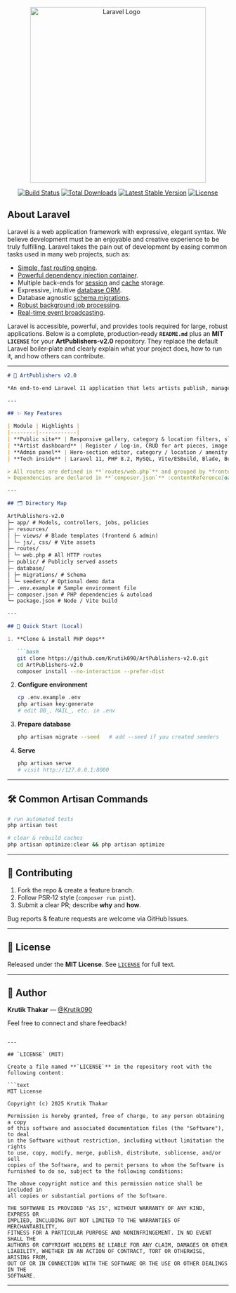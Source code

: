 <p align="center"><a href="https://laravel.com" target="_blank"><img src="https://raw.githubusercontent.com/laravel/art/master/logo-lockup/5%20SVG/2%20CMYK/1%20Full%20Color/laravel-logolockup-cmyk-red.svg" width="400" alt="Laravel Logo"></a></p>

<p align="center">
<a href="https://github.com/laravel/framework/actions"><img src="https://github.com/laravel/framework/workflows/tests/badge.svg" alt="Build Status"></a>
<a href="https://packagist.org/packages/laravel/framework"><img src="https://img.shields.io/packagist/dt/laravel/framework" alt="Total Downloads"></a>
<a href="https://packagist.org/packages/laravel/framework"><img src="https://img.shields.io/packagist/v/laravel/framework" alt="Latest Stable Version"></a>
<a href="https://packagist.org/packages/laravel/framework"><img src="https://img.shields.io/packagist/l/laravel/framework" alt="License"></a>
</p>

## About Laravel

Laravel is a web application framework with expressive, elegant syntax. We believe development must be an enjoyable and creative experience to be truly fulfilling. Laravel takes the pain out of development by easing common tasks used in many web projects, such as:

- [Simple, fast routing engine](https://laravel.com/docs/routing).
- [Powerful dependency injection container](https://laravel.com/docs/container).
- Multiple back-ends for [session](https://laravel.com/docs/session) and [cache](https://laravel.com/docs/cache) storage.
- Expressive, intuitive [database ORM](https://laravel.com/docs/eloquent).
- Database agnostic [schema migrations](https://laravel.com/docs/migrations).
- [Robust background job processing](https://laravel.com/docs/queues).
- [Real-time event broadcasting](https://laravel.com/docs/broadcasting).

Laravel is accessible, powerful, and provides tools required for large, robust applications.
Below is a complete, production‑ready **`README.md`** plus an **MIT `LICENSE`** for your **ArtPublishers‑v2.0** repository. They replace the default Laravel boiler‑plate and clearly explain what your project does, how to run it, and how others can contribute.

---

```markdown
# 🎨 ArtPublishers v2.0

*An end‑to‑end Laravel 11 application that lets artists publish, manage and showcase their work while administrators curate content and keep the platform safe.*

---

## ✨ Key Features

| Module | Highlights |
|--------|------------|
| **Public site** | Responsive gallery, category & location filters, slug‑based art detail pages, visitor reviews |
| **Artist dashboard** | Register / log‑in, CRUD for art pieces, image & video galleries, Toastr feedback, DataTables listing |
| **Admin panel** | Hero‑section editor, category / location / amenity management, approve or reject pending art, moderate reviews, profile & password tools |
| **Tech inside** | Laravel 11, PHP 8.2, MySQL, Vite/ESBuild, Blade, Bootstrap 5, Yajra DataTables, Yoeunes Toastr |

> All routes are defined in **`routes/web.php`** and grouped by *frontend*, *user account* and *admin* middleware :contentReference[oaicite:0]{index=0}.  
> Dependencies are declared in **`composer.json`** :contentReference[oaicite:1]{index=1}.

---

## 🗂 Directory Map

ArtPublishers-v2.0
├─ app/ # Models, controllers, jobs, policies
├─ resources/
│ ├─ views/ # Blade templates (frontend & admin)
│ └─ js/, css/ # Vite assets
├─ routes/
│ └─ web.php # All HTTP routes
├─ public/ # Publicly served assets
├─ database/
│ ├─ migrations/ # Schema
│ └─ seeders/ # Optional demo data
├─ .env.example # Sample environment file
├─ composer.json # PHP dependencies & autoload
└─ package.json # Node / Vite build

---

## 🚀 Quick Start (Local)

1. **Clone & install PHP deps**

   ```bash
   git clone https://github.com/Krutik090/ArtPublishers-v2.0.git
   cd ArtPublishers-v2.0
   composer install --no-interaction --prefer-dist
````

2. **Configure environment**

   ```bash
   cp .env.example .env
   php artisan key:generate
   # edit DB_, MAIL_, etc. in .env
   ```

3. **Prepare database**

   ```bash
   php artisan migrate --seed   # add --seed if you created seeders
   ```

4. **Serve**

   ```bash
   php artisan serve
   # visit http://127.0.0.1:8000
   ```

---

## 🛠 Common Artisan Commands

```bash
# run automated tests
php artisan test

# clear & rebuild caches
php artisan optimize:clear && php artisan optimize
```

---

## 🤝 Contributing

1. Fork the repo & create a feature branch.
2. Follow PSR‑12 style (`composer run pint`).
3. Submit a clear PR; describe **why** and **how**.

Bug reports & feature requests are welcome via GitHub Issues.

---

## 📜 License

Released under the **MIT License**. See [`LICENSE`](LICENSE) for full text.

---

## 👤 Author

**Krutik Thakar** — [@Krutik090](https://github.com/Krutik090)

Feel free to connect and share feedback!

````

---

## `LICENSE` (MIT)

Create a file named **`LICENSE`** in the repository root with the following content:

```text
MIT License

Copyright (c) 2025 Krutik Thakar

Permission is hereby granted, free of charge, to any person obtaining a copy
of this software and associated documentation files (the "Software"), to deal
in the Software without restriction, including without limitation the rights
to use, copy, modify, merge, publish, distribute, sublicense, and/or sell
copies of the Software, and to permit persons to whom the Software is
furnished to do so, subject to the following conditions:

The above copyright notice and this permission notice shall be included in
all copies or substantial portions of the Software.

THE SOFTWARE IS PROVIDED "AS IS", WITHOUT WARRANTY OF ANY KIND, EXPRESS OR
IMPLIED, INCLUDING BUT NOT LIMITED TO THE WARRANTIES OF MERCHANTABILITY,
FITNESS FOR A PARTICULAR PURPOSE AND NONINFRINGEMENT. IN NO EVENT SHALL THE
AUTHORS OR COPYRIGHT HOLDERS BE LIABLE FOR ANY CLAIM, DAMAGES OR OTHER
LIABILITY, WHETHER IN AN ACTION OF CONTRACT, TORT OR OTHERWISE, ARISING FROM,
OUT OF OR IN CONNECTION WITH THE SOFTWARE OR THE USE OR OTHER DEALINGS IN THE
SOFTWARE.
````

---
